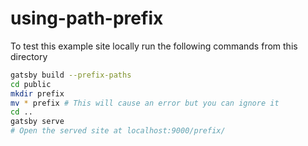 # using-path-prefix

To test this example site locally run the following commands from this directory

```bash
gatsby build --prefix-paths
cd public
mkdir prefix
mv * prefix # This will cause an error but you can ignore it
cd ..
gatsby serve
# Open the served site at localhost:9000/prefix/
```
